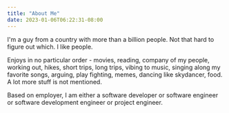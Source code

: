 ```yaml
---
title: "About Me"
date: 2023-01-06T06:22:31-08:00
---
```


I'm a guy from a country with more than a billion people. Not that hard to figure out which. I like people.

Enjoys in no particular order - movies, reading, company of my people, working out, hikes, short trips, long trips, vibing to music, singing along my favorite songs, arguing, play fighting,  memes, dancing like skydancer, food. A lot more stuff is not mentioned.

Based on employer, I am either a software developer or software engineer or software development engineer or project engineer.
